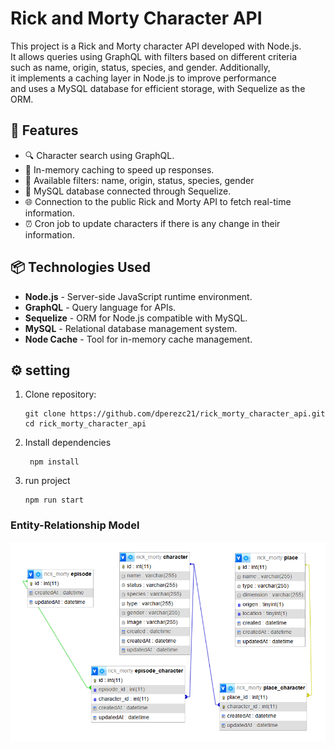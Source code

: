 # Rick and Morty Character API

This project is a Rick and Morty character API developed with Node.js.  
It allows queries using GraphQL with filters based on different criteria  
such as name, origin, status, species, and gender. Additionally,  
it implements a caching layer in Node.js to improve performance  
and uses a MySQL database for efficient storage, with Sequelize as the ORM.

## 🚀 Features

- 🔍 Character search using GraphQL.
- 🧠 In-memory caching to speed up responses.
- 🧬 Available filters: name, origin, status, species, gender
- 💾 MySQL database connected through Sequelize.
- 🌐 Connection to the public Rick and Morty API to fetch real-time information.
- ⏰ Cron job to update characters if there is any change in their information.


## 📦 Technologies Used

- **Node.js** - Server-side JavaScript runtime environment.
- **GraphQL** - Query language for APIs.
- **Sequelize** - ORM for Node.js compatible with MySQL.
- **MySQL** - Relational database management system.
- **Node Cache** - Tool for in-memory cache management.


## ⚙️ setting

1. Clone repository:
   ```
   git clone https://github.com/dperezc21/rick_morty_character_api.git
   cd rick_morty_character_api
   ```

2. Install dependencies 
   ```
    npm install
   ```

3. run project
   ```
   npm run start
   ```
   
### Entity-Relationship Model
![img.png](img.png)


